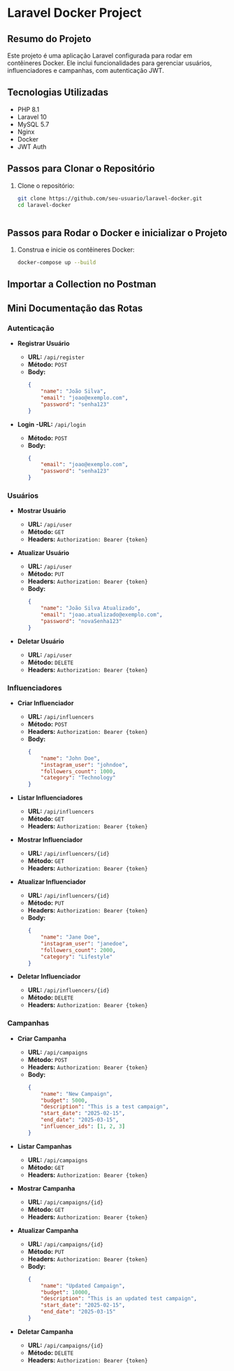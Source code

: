 # Laravel Docker Project

## Resumo do Projeto

Este projeto é uma aplicação Laravel configurada para rodar em contêineres Docker. Ele inclui funcionalidades para gerenciar usuários, influenciadores e campanhas, com autenticação JWT.

## Tecnologias Utilizadas

- PHP 8.1
- Laravel 10
- MySQL 5.7
- Nginx
- Docker
- JWT Auth

## Passos para Clonar o Repositório

1. Clone o repositório:
    ```sh
    git clone https://github.com/seu-usuario/laravel-docker.git
    cd laravel-docker
    ```
    ```

## Passos para Rodar o Docker e inicializar o Projeto

1. Construa e inicie os contêineres Docker:
    ```sh
    docker-compose up --build
    ```



## Importar a Collection no Postman




## Mini Documentação das Rotas

### Autenticação

- **Registrar Usuário**
    - **URL:** `/api/register`
    - **Método:** `POST`
    - **Body:**
        ```json
        {
            "name": "João Silva",
            "email": "joao@exemplo.com",
            "password": "senha123"
        }
        ```

- **Login**
     **-URL:** `/api/login`
    - **Método:** `POST`
    - **Body:**
        ```json
        {
            "email": "joao@exemplo.com",
            "password": "senha123"
        }
        ```

### Usuários

- **Mostrar Usuário**
    - **URL:** `/api/user`
    - **Método:** `GET`
    - **Headers:** `Authorization: Bearer {token}`

- **Atualizar Usuário**
    - **URL:** `/api/user`
    - **Método:** `PUT`
    - **Headers:** `Authorization: Bearer {token}`
    - **Body:**
        ```json
        {
            "name": "João Silva Atualizado",
            "email": "joao.atualizado@exemplo.com",
            "password": "novaSenha123"
        }
        ```

- **Deletar Usuário**
    - **URL:** `/api/user`
    - **Método:** `DELETE`
    - **Headers:** `Authorization: Bearer {token}`

### Influenciadores

- **Criar Influenciador**
    - **URL:** `/api/influencers`
    - **Método:** `POST`
    - **Headers:** `Authorization: Bearer {token}`
    - **Body:**
        ```json
        {
            "name": "John Doe",
            "instagram_user": "johndoe",
            "followers_count": 1000,
            "category": "Technology"
        }
        ```

- **Listar Influenciadores**
    - **URL:** `/api/influencers`
    - **Método:** `GET`
    - **Headers:** `Authorization: Bearer {token}`

- **Mostrar Influenciador**
    - **URL:** `/api/influencers/{id}`
    - **Método:** `GET`
    - **Headers:** `Authorization: Bearer {token}`

- **Atualizar Influenciador**
    - **URL:** `/api/influencers/{id}`
    - **Método:** `PUT`
    - **Headers:** `Authorization: Bearer {token}`
    - **Body:**
        ```json
        {
            "name": "Jane Doe",
            "instagram_user": "janedoe",
            "followers_count": 2000,
            "category": "Lifestyle"
        }
        ```

- **Deletar Influenciador**
    - **URL:** `/api/influencers/{id}`
    - **Método:** `DELETE`
    - **Headers:** `Authorization: Bearer {token}`

### Campanhas

- **Criar Campanha**
    - **URL:** `/api/campaigns`
    - **Método:** `POST`
    - **Headers:** `Authorization: Bearer {token}`
    - **Body:**
        ```json
        {
            "name": "New Campaign",
            "budget": 5000,
            "description": "This is a test campaign",
            "start_date": "2025-02-15",
            "end_date": "2025-03-15",
            "influencer_ids": [1, 2, 3]
        }
        ```

- **Listar Campanhas**
    - **URL:** `/api/campaigns`
    - **Método:** `GET`
    - **Headers:** `Authorization: Bearer {token}`

- **Mostrar Campanha**
    - **URL:** `/api/campaigns/{id}`
    - **Método:** `GET`
    - **Headers:** `Authorization: Bearer {token}`

- **Atualizar Campanha**
    - **URL:** `/api/campaigns/{id}`
    - **Método:** `PUT`
    - **Headers:** `Authorization: Bearer {token}`
    - **Body:**
        ```json
        {
            "name": "Updated Campaign",
            "budget": 10000,
            "description": "This is an updated test campaign",
            "start_date": "2025-02-15",
            "end_date": "2025-03-15"
        }
        ```

- **Deletar Campanha**
    - **URL:** `/api/campaigns/{id}`
    - **Método:** `DELETE`
    - **Headers:** `Authorization: Bearer {token}`
